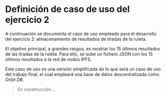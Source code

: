 # Definición de caso de uso del ejercicio 2

A continuación se documenta el caso de uso empleado para el desarrollo del ejercicio 2: almacenamiento de resultados de tiradas de la ruleta.

El objetivo principal, a grandes rasgos, es mostrar los 15 últimos resultados de las tiradas de la ruleta. Para ello, se sube un fichero JSON con los 15 últimos resultados a la red de nodos IPFS.

Este caso de uso es una versión simplificada de lo que será un caso de uso del trabajo final, el cual empleará una base de datos descentralizada como _Orbit DB_.

> En construcción...
